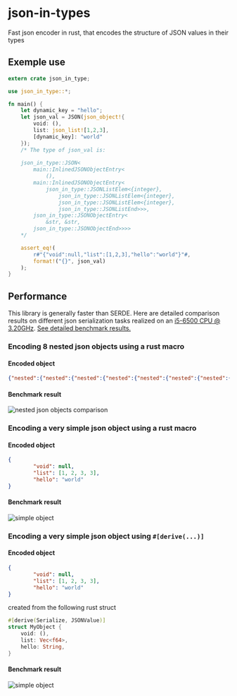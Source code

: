 # json-in-types
Fast json encoder in rust, that encodes the structure of JSON values in their types 

## Exemple use

```rust
extern crate json_in_type;

use json_in_type::*;

fn main() {
    let dynamic_key = "hello";
    let json_val = JSON(json_object!{
        void: (),
        list: json_list![1,2,3],
        [dynamic_key]: "world"
    });
    /* The type of json_val is:
    
    json_in_type::JSON<
        main::InlinedJSONObjectEntry<
            (),
        main::InlinedJSONObjectEntry<
            json_in_type::JSONListElem<{integer},
                json_in_type::JSONListElem<{integer},
                json_in_type::JSONListElem<{integer},
                json_in_type::JSONListEnd>>>,
        json_in_type::JSONObjectEntry<
            &str, &str,
        json_in_type::JSONObjectEnd>>>>
    */

    assert_eq!(
        r#"{"void":null,"list":[1,2,3],"hello":"world"}"#,
        format!("{}", json_val)
    );
}
```

## Performance

This library is generally faster than SERDE.
Here are detailed comparison results on different json serialization tasks realized on an [i5-6500 CPU @ 3.20GHz](https://ark.intel.com/products/88184/Intel-Core-i5-6500-Processor-6M-Cache-up-to-3-60-GHz-).
[See detailed benchmark results.](https://lovasoa.github.io/json-in-types/docs/criterion/report/)

### Encoding 8 nested json objects using a rust macro

#### Encoded object
```json
{"nested":{"nested":{"nested":{"nested":{"nested":{"nested":{"nested":{"nested":{"value":n}}}}}}}}}
```

#### Benchmark result
![nested json objects comparison](https://lovasoa.github.io/json-in-types/docs/criterion/encode%20nested%20objects/report/violin.svg)

### Encoding a very simple json object using a rust macro

#### Encoded object
```json
{
        "void": null,
        "list": [1, 2, 3, 3],
        "hello": "world"
}
```

#### Benchmark result
![simple object](https://lovasoa.github.io/json-in-types/docs/criterion/encode%20simple%20object%20with%20macro/report/violin.svg)

### Encoding a very simple json object using `#[derive(...)]`

#### Encoded object
```json
{
        "void": null,
        "list": [1, 2, 3, 3],
        "hello": "world"
}
```

created from the following rust struct

```rust
#[derive(Serialize, JSONValue)]
struct MyObject {
    void: (),
    list: Vec<f64>,
    hello: String,
}
```

#### Benchmark result
![simple object](https://lovasoa.github.io/json-in-types/docs/criterion/encode%20simple%20object%20with%20derive/report/violin.svg)
